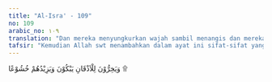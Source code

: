 ```yaml
---
title: "Al-Isra' - 109"
no: 109
arabic_no: ١٠٩
translation: "Dan mereka menyungkurkan wajah sambil menangis dan mereka bertambah khusyuk."
tafsir: "Kemudian Allah swt menambahkan dalam ayat ini sifat-sifat yang terpuji pada orang-orang yang diberi ilmu itu. Mereka menelungkupkan muka, bersujud kepada Allah sambil menangis disebabkan bermacam-macam perasaan yang menghentak dada mereka, seperti perasaan takut kepada Allah, dan perasaan syukur atas kelahiran rasul yang dijanjikan. Pengaruh ajaran-ajaran Al-Qur'an meresap ke dalam jiwa mereka ketika mendengar ayat-ayat yang dibacakan, serta menambah kekhusyukan dan kerendahan hati mereka. Dengan demikian, mereka merasakan betapa kecilnya manusia di sisi Allah swt. Demikianlah sifat orang berilmu yang telah mencapai martabat yang mulia. Hatinya menjadi tunduk dan matanya mencucurkan air mata ketika Al-Qur'an dibacakan kepadanya. Mencucurkan air mata ketika mendengar atau membaca Al-Qur'an sangat terpuji dalam pandangan Islam.\n\nBersabda Rasulullah saw:\n\nBacalah Al-Qur'an dan menangislah, jika kamu tidak bisa menangis, maka usahakanlah sekuat-kuatnya agar dapat menangis.(Riwayat at-Tirmidzi dari Saad bin Abi Waqash)\n\nSabda Rasulullah saw lagi:\n\nDua mata yang tidak disentuh api neraka, yaitu yang menangis karena takut kepada Allah swt, dan mata yang berjaga-jaga di malam hari pada jalan Allah (jihad). (Riwayat at-Tirmidzi dari Ibnu 'Abbas)\n\nTidaklah masuk neraka seseorang yang menangis karena takut kepada Allah, kecuali bila air susu sapi dapat kembali ke dalam kantong susunya, dan tidaklah berkumpul pada seorang hamba, debu dalam peperangan di jalan Allah dengan asap api neraka. (Riwayat Muslim dan an-Nasa'i dari Abu Hurairah)"
---
```

وَيَخِرُّوْنَ لِلْاَذْقَانِ يَبْكُوْنَ وَيَزِيْدُهُمْ خُشُوْعًا ۩